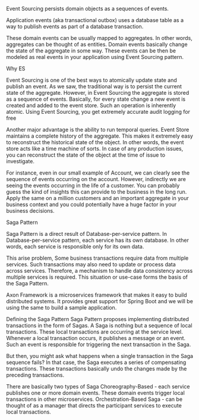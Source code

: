 Event Sourcing persists domain objects as a sequences of events.

  Application events (aka transactional outbox) uses a database table as a way to publish events as part of a database transaction.

  These domain events can be usually mapped to aggregates. In other words, aggregates can be thought of as entities. 
  Domain events basically change the state of the aggregate in some way. 
  These events can be then be modeled as real events in your application using Event Sourcing pattern.

Why ES

  Event Sourcing is one of the best ways to atomically update state and publish an event. 
  As we saw, the traditional way is to persist the current state of the aggregate. 
  However, in Event Sourcing the aggregate is stored as a sequence of events. 
  Basically, for every state change a new event is created and added to the event store. Such an operation is inherently atomic.
  Using Event Sourcing, you get extremely accurate audit logging for free

Another major advantage is the ability to run temporal queries. 
  Event Store maintains a complete history of the aggregate. 
  This makes it extremely easy to reconstruct the historical state of the object. 
  In other words, the event store acts like a time machine of sorts. 
  In case of any production issues, you can reconstruct the state of the object at the time of issue to investigate.

  For instance, even in our small example of Account, we can clearly see the sequence of events occurring on the account. 
  However, indirectly we are seeing the events occurring in the life of a customer. 
  You can probably guess the kind of insights this can provide to the business in the long run. 
  Apply the same on a million customers and an important aggregate in your business context and you could potentially have a huge factor in your business decisions.




Saga Pattern

  Saga Pattern is a direct result of Database-per-service pattern. 
  In Database-per-service pattern, each service has its own database. 
  In other words, each service is responsible only for its own data.

  This arise problem, Some business transactions require data from multiple services. 
  Such transactions may also need to update or process data across services. 
  Therefore, a mechanism to handle data consistency across multiple services is required.
  This situation or use-case forms the basis of the Saga Pattern.

  Axon Framework is a microservices framework that makes it easy to build distributed systems. 
  It provides great support for Spring Boot and we will be using the same to build a sample application.

Defining the Saga Pattern
  Saga Pattern proposes implementing distributed transactions in the form of Sagas.
  A Saga is nothing but a sequence of local transactions. These local transactions are occurring at the service level. 
  Whenever a local transaction occurs, it publishes a message or an event. 
  Such an event is responsible for triggering the next transaction in the Saga.

  But then, you might ask what happens when a single transaction in the Saga sequence fails?
  In that case, the Saga executes a series of compensating transactions. 
  These transactions basically undo the changes made by the preceding transactions.

There are basically two types of Saga
  Choreography-Based  - each service publishes one or more domain events. These domain events trigger local transactions in other microservices.
  Orchestration-Based Saga - can be thought of as a manager that directs the participant services to execute local transactions.
